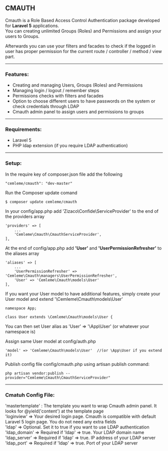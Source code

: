 <h2>CMAUTH</h2>

Cmauth is a Role Based Access Control Authentication package developed for <b>Laravel 5</b> applications.<br/>
You can creating unlimited Groups (Roles) and Permissions and assign your users to Groups.

Afterwards you can use your filters and facades to check if the logged in user has proper permission for the current route / controller / method / view part.

<hr/>

<h3>Features:</h3>

<ul>
	<li>Creating and managing Users, Groups (Roles) and Permissions</li>
	<li>Managing login / logout / remember steps</li>
	<li>Permissions checks with filters and facades</li>
	<li>Option to choose different users to have passwords on the system or check credentials through LDAP</li>
	<li>Cmauth admin panel to assign users and permissions to groups</li>
</ul>

<hr/>

<h3>Requirements:</h3>

<ul>
	<li>Laravel 5</li>
	<li>PHP ldap extension (if you require LDAP authentication)</li>
</ul>

<hr/>

<h3>Setup:</h3>

In the require key of composer.json file add the following

```
"cemleme/cmauth": "dev-master"
```

Run the Composer update comand 

```
$ composer update cemleme/cmauth
```

In your config/app.php add 'Zizaco\Confide\ServiceProvider' to the end of the providers array

```
'providers' => [
    ...
    'Cemleme\Cmauth\CmauthServiceProvider',
],
```

At the end of config/app.php add <b>'User'</b> and <b>'UserPermissionRefresher'</b> to the aliases array

```
'aliases' => [
	...
    'UserPermissionRefresher' => 'Cemleme\Cmauth\managers\UserPermissionRefresher',
    'User' => 'Cemleme\Cmauth\models\User'
],
```

If you want your User model to have additional features, simply create your User model and extend '\Cemleme\Cmauth\models\User'

```
namespace App;

class User extends \Cemleme\Cmauth\models\User {
```

You can then set User alias as 'User' => '\App\User' (or whatever your namespace is)


Assign same User model at config/auth.php

```
'model' => 'Cemleme\Cmauth\models\User'  //(or \App\User if you extend it)
```

Publish config file config/cmauth.php using artisan publish command:

```
php artisan vendor:publish --provider="Cemleme\Cmauth\CmauthServiceProvider"
```

<hr/>

<h3>Cmatuh Config File:</h3>

'mastertemplate' : The template you want to wrap Cmauth admin panel. It looks for @yield('content') at the template page<br/>
'loginview' => Your desired login page. Cmauth is compatible with default Laravel 5 login page. You do not need any extra fields<br/>
'ldap' => Optional. Set it to true if you want to use LDAP authentication<br/>
'ldap_domain' => Required if 'ldap' => true. Your LDAP domain name  <br/>
'ldap_server' => Required if 'ldap' => true. IP address of your LDAP server<br/>
'ldap_port' => Required if 'ldap' => true. Port of your LDAP server<br/>